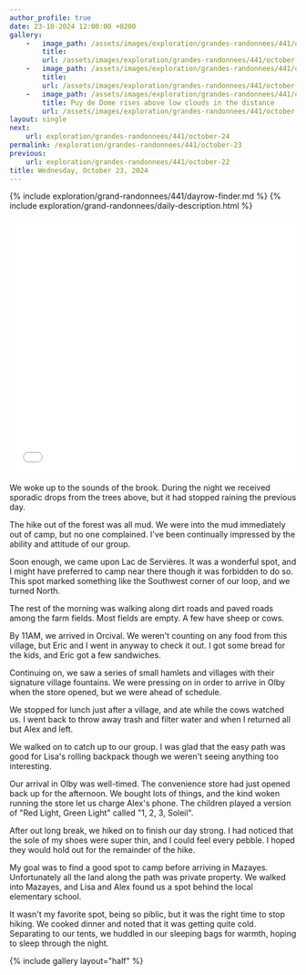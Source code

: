 ```yaml
---
author_profile: true
date: 23-10-2024 12:00:00 +0200
gallery:
    -   image_path: /assets/images/exploration/grandes-randonnees/441/october-23/small/101224.jpg
        title: 
        url: /assets/images/exploration/grandes-randonnees/441/october-23/large/101224.jpg
    -   image_path: /assets/images/exploration/grandes-randonnees/441/october-23/small/104302.jpg
        title: 
        url: /assets/images/exploration/grandes-randonnees/441/october-23/large/104302.jpg
    -   image_path: /assets/images/exploration/grandes-randonnees/441/october-23/small/170334.jpg
        title: Puy de Dome rises above low clouds in the distance
        url: /assets/images/exploration/grandes-randonnees/441/october-23/large/170334.jpg
layout: single
next:
    url: exploration/grandes-randonnees/441/october-24
permalink: /exploration/grandes-randonnees/441/october-23
previous:
    url: exploration/grandes-randonnees/441/october-22
title: Wednesday, October 23, 2024
---
```

{% include exploration/grand-randonnees/441/dayrow-finder.md %}
{% include exploration/grand-randonnees/daily-description.html %}

<iframe width="100%" height="450px" frameborder="0" allowfullscreen allow="geolocation" src="//umap.openstreetmap.fr/en/map/october-23-2024-on-the-gr441_1139476?scaleControl=true&miniMap=false&scrollWheelZoom=true&zoomControl=true&editMode=disabled&moreControl=true&searchControl=false&tilelayersControl=null&embedControl=false&datalayersControl=true&onLoadPanel=none&captionBar=false&captionMenus=false&captionControl=false&locateControl=false&editinosmControl=false#11/45.7149/2.8571"></iframe>

We woke up to the sounds of the brook. During the night we received sporadic drops from the trees above, but it had stopped raining the previous day.

The hike out of the forest was all mud. We were into the mud immediately out of camp, but no one complained. I've been continually impressed by the ability and attitude of our group.

Soon enough, we came upon Lac de Servières. It was a wonderful spot, and I might have preferred to camp near there though it was forbidden to do so. This spot marked something like the Southwest corner of our loop, and we turned North.

The rest of the morning was walking along dirt roads and paved roads among the farm fields. Most fields are empty. A few have sheep or cows.

By 11AM, we arrived in Orcival. We weren't counting on any food from this village, but Eric and I went in anyway to check it out. I got some bread for the kids, and Eric got a few sandwiches.

Continuing on, we saw a series of small hamlets and villages with their signature village fountains. We were pressing on in order to arrive in Olby when the store opened, but we were ahead of schedule.

We stopped for lunch just after a village, and ate while the cows watched us. I went back to throw away trash and filter water and when I returned all but Alex and left.

We walked on to catch up to our group. I was glad that the easy path was good for Lisa's rolling backpack though we weren't seeing anything too interesting.

Our arrival in Olby was well-timed. The convenience store had just opened back up for the afternoon. We bought lots of things, and the kind woken running the store let us charge Alex's phone. The children played a version of "Red Light, Green Light" called "1, 2, 3, Soleil".

After out long break, we hiked on to finish our day strong. I had noticed that the sole of my shoes were super thin, and I could feel every pebble. I hoped they would hold out for the remainder of the hike.

My goal was to find a good spot to camp before arriving in Mazayes. Unfortunately all the land along the path was private property. We walked into Mazayes, and Lisa and Alex found us a spot behind the local elementary school.

It wasn't my favorite spot, being so piblic, but it was the right time to stop hiking. We cooked dinner and noted that it was getting quite cold. Separating to our tents, we huddled in our sleeping bags for warmth, hoping to sleep through the night.

{% include gallery layout="half" %}
